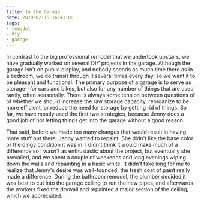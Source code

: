 ```yaml
---
title: In the Garage
date: 2020-02-15 16:41:00
tags:
- remodel
- diy
- garage
---
```

In contrast to the big professional remodel that we undertook upstairs, we have gradually worked on several DIY projects in the garage.  Although the garage isn't on public display, and nobody spends as much time there as in a bedroom, we do transit through it several times every day, so we want it to be pleasant and functional.  The primary purpose of a garage is to serve as storage--for cars and bikes, but also for any number of things that are used rarely, often seasonally.  There is always some tension between questions of of whether we should increase the raw storage capacity, reorganize to be more efficient, or reduce the need for storage by getting rid of things.  So far, we have mostly used the first two strategies, because Jenny does a good job of not letting things get into the garage without a good reason.

That said, before we made too many changes that would result in having more stuff out there, Jenny wanted to repaint. She didn't like the base color or the dingy condition it was in.  I didn't think it would make much of a difference so I wasn't as enthusiastic about the project, but eventually she prevailed, and we spent a couple of weekends and long evenings wiping down the walls and repainting in a basic white.  It didn't take long for me to realize that Jenny's desire was well-founded; the fresh coat of paint really made a difference.  During the bathroom remodel, the plumber decided it was best to cut into the garage ceiling to run the new pipes, and afterwards the workers fixed the drywall and repainted a major section of the ceiling, which we appreciated. 
